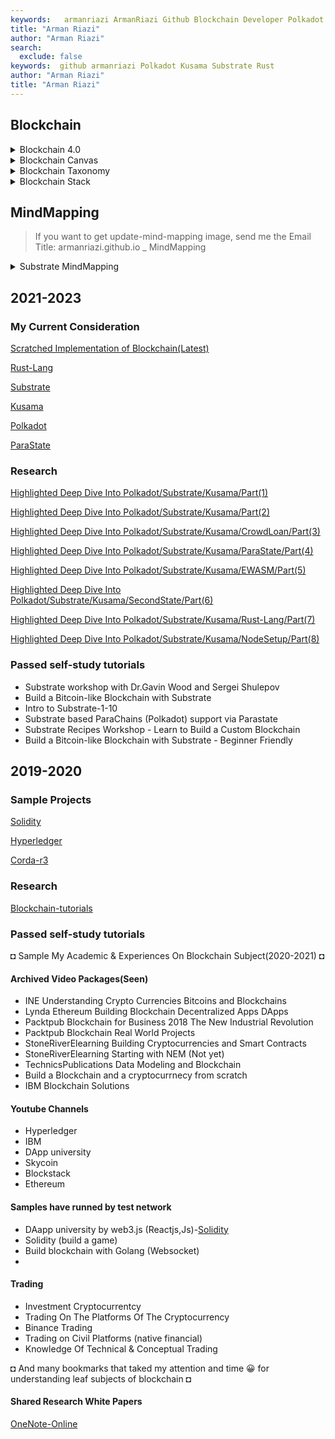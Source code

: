 ```yaml
---
keywords:   armanriazi ArmanRiazi Github Blockchain Developer Polkadot Kusama Substrate Rust
title: "Arman Riazi"
author: "Arman Riazi"
search:
  exclude: false
keywords:  github armanriazi Polkadot Kusama Substrate Rust
author: "Arman Riazi"
title: "Arman Riazi"
---
```


## Blockchain
<details>
<summary>Blockchain 4.0</summary>
<img src="https://armanriazi.github.io/site/assets/attachments/Blockchain4.JPG" width="650" height="650" />
</details>
<details>
<summary>Blockchain Canvas</summary>
<img src="https://armanriazi.github.io/site/assets/attachments/Blockchain-Canvas.jpg" width="650" height="650" />
</details>
<details>
<summary>Blockchain Taxonomy</summary>
<img src="https://armanriazi.github.io/site/assets/attachments/Blockchain-Taxonomy.JPG" width="650" height="650" />
<img src="https://armanriazi.github.io/site/assets/attachments/taxonomy2.JPG" width="650" height="650" />
</details>
<details>
<summary>Blockchain Stack</summary>
<img src="https://armanriazi.github.io/site/assets/attachments/BlockchainStack.JPG"width="650" height="650" />
</details>

## MindMapping

> If you want to get update-mind-mapping image, send me the Email
> Title: armanriazi.github.io _ MindMapping
<details>
<summary>Substrate MindMapping</summary>
<img src="https://armanriazi.github.io/site/assets/attachments/substrate-minmap.jpg"width="650" height="650" />
</details>    

## 2021-2023
### My Current Consideration

[Scratched Implementation of Blockchain(Latest)](../programming/rust/rust-scratch-blockchain.md)

[Rust-Lang](../programming/rust/rust.md)

[Substrate](Substrate.md)

[Kusama](Kusama.md)

[Polkadot](Polkadot.md)

[ParaState](ParaState.md)

### Research

 
  [Highlighted Deep Dive Into Polkadot/Substrate/Kusama/Part(1)](substrate-polka-kus/polka-research-intro.md)

  [Highlighted Deep Dive Into Polkadot/Substrate/Kusama/Part(2)](substrate-polka-kus/substrate-framework-research-intro.md)

  [Highlighted Deep Dive Into Polkadot/Substrate/Kusama/CrowdLoan/Part(3)](substrate-polka-kus/crowdloan/crowdloan-research-intro.md)

  [Highlighted Deep Dive Into Polkadot/Substrate/Kusama/ParaState/Part(4)](parastate/parastate-research-intro.md)

  [Highlighted Deep Dive Into Polkadot/Substrate/Kusama/EWASM/Part(5)](wasm/ewasm-research-intro.md)

  [Highlighted Deep Dive Into Polkadot/Substrate/Kusama/SecondState/Part(6)](secondstate/secondstate-research-intro.md)

  [Highlighted Deep Dive Into Polkadot/Substrate/Kusama/Rust-Lang/Part(7)](../programming/rust/rust-lang-research-intro.md)

  [Highlighted Deep Dive Into Polkadot/Substrate/Kusama/NodeSetup/Part(8)](substrate-polka-kus/substrate-setup-research-intro.md)

### Passed self-study tutorials 

* Substrate workshop with Dr.Gavin Wood and Sergei Shulepov
* Build a Bitcoin-like Blockchain with Substrate
* Intro to Substrate-1-10
* Substrate based ParaChains (Polkadot) support via Parastate
* Substrate Recipes Workshop - Learn to Build a Custom Blockchain
* Build a Bitcoin-like Blockchain with Substrate - Beginner Friendly
  


## 2019-2020

### Sample Projects 

[Solidity](Solidity.md)

[Hyperledger](Hyperledger.md)

[Corda-r3](Corda-r3.md)


### Research

[Blockchain-tutorials](Blockchain-tutorials.md)

### Passed self-study tutorials 

◘ Sample My Academic & Experiences On Blockchain Subject(2020-2021) ◘

#### Archived Video Packages(**Seen**)
- INE Understanding Crypto Currencies Bitcoins and Blockchains
- Lynda Ethereum Building Blockchain Decentralized Apps DApps
- Packtpub Blockchain for Business 2018 The New Industrial Revolution
- Packtpub Blockchain Real World Projects
- StoneRiverElearning Building Cryptocurrencies and Smart Contracts
- StoneRiverElearning Starting with NEM (Not yet)
- TechnicsPublications Data Modeling and Blockchain
- Build a Blockchain and a cryptocurrnecy from scratch
- IBM Blockchain Solutions 

#### Youtube Channels

- Hyperledger
- IBM 
- DApp university
- Skycoin
- Blockstack
- Ethereum
  
#### Samples have runned by test network

- DAapp university by web3.js (Reactjs,Js)-[Solidity](Solidity.md)
- Solidity (build a game)
- Build blockchain with Golang (Websocket)
- 
#### Trading
- Investment Cryptocurrentcy
- Trading On The Platforms Of The Cryptocurrency
- Binance Trading
- Trading on Civil Platforms (native financial)
- Knowledge Of Technical & Conceptual Trading
  
◘ And many bookmarks that taked my attention and time :grinning: for understanding leaf subjects of blockchain ◘

#### Shared Research White Papers
 [OneNote-Online](https://1drv.ms/u/s!AiPa0TLEgzJ7jQ6q5Uj5CYjJKcik) 


